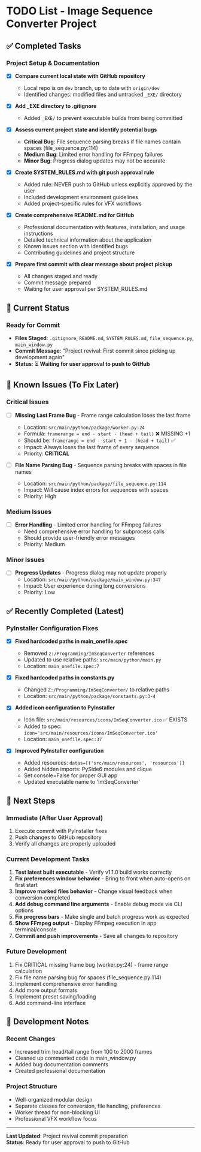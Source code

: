 # TODO List - Image Sequence Converter Project

## ✅ Completed Tasks

### Project Setup & Documentation
- [x] **Compare current local state with GitHub repository**
  - Local repo is on `dev` branch, up to date with `origin/dev`
  - Identified changes: modified files and untracked `_EXE/` directory

- [x] **Add _EXE directory to .gitignore**
  - Added `_EXE/` to prevent executable builds from being committed

- [x] **Assess current project state and identify potential bugs**
  - **Critical Bug**: File sequence parsing breaks if file names contain spaces (file_sequence.py:114)
  - **Medium Bug**: Limited error handling for FFmpeg failures
  - **Minor Bug**: Progress dialog updates may not be accurate

- [x] **Create SYSTEM_RULES.md with git push approval rule**
  - Added rule: NEVER push to GitHub unless explicitly approved by the user
  - Included development environment guidelines
  - Added project-specific rules for VFX workflows

- [x] **Create comprehensive README.md for GitHub**
  - Professional documentation with features, installation, and usage instructions
  - Detailed technical information about the application
  - Known issues section with identified bugs
  - Contributing guidelines and project structure

- [x] **Prepare first commit with clear message about project pickup**
  - All changes staged and ready
  - Commit message prepared
  - Waiting for user approval per SYSTEM_RULES.md

## 🎯 Current Status

### Ready for Commit
- **Files Staged**: `.gitignore`, `README.md`, `SYSTEM_RULES.md`, `file_sequence.py`, `main_window.py`
- **Commit Message**: "Project revival: First commit since picking up development again"
- **Status**: ⏳ **Waiting for user approval to push to GitHub**

## 🐛 Known Issues (To Fix Later)

### Critical Issues
- [ ] **Missing Last Frame Bug** - Frame range calculation loses the last frame
  - Location: `src/main/python/package/worker.py:24`
  - Formula: `framerange = end - start - (head + tail)` ❌ MISSING +1
  - Should be: `framerange = end - start + 1 - (head + tail)` ✅
  - Impact: Always loses the last frame of every sequence
  - Priority: **CRITICAL**

- [ ] **File Name Parsing Bug** - Sequence parsing breaks with spaces in file names
  - Location: `src/main/python/package/file_sequence.py:114`
  - Impact: Will cause index errors for sequences with spaces
  - Priority: High

### Medium Issues
- [ ] **Error Handling** - Limited error handling for FFmpeg failures
  - Need comprehensive error handling for subprocess calls
  - Should provide user-friendly error messages
  - Priority: Medium

### Minor Issues
- [ ] **Progress Updates** - Progress dialog may not update properly
  - Location: `src/main/python/package/main_window.py:347`
  - Impact: User experience during long conversions
  - Priority: Low

## ✅ Recently Completed (Latest)

### PyInstaller Configuration Fixes
- [x] **Fixed hardcoded paths in main_onefile.spec**
  - Removed `z:/Programming/ImSeqConverter` references
  - Updated to use relative paths: `src/main/python/main.py`
  - Location: `main_onefile.spec:7`

- [x] **Fixed hardcoded paths in constants.py**
  - Changed `Z:/Programming/ImSeqConverter/` to relative paths
  - Location: `src/main/python/package/constants.py:3-4`

- [x] **Added icon configuration to PyInstaller**
  - Icon file: `src/main/resources/icons/ImSeqConverter.ico` ✅ EXISTS
  - Added to spec: `icon='src/main/resources/icons/ImSeqConverter.ico'`
  - Location: `main_onefile.spec:37`

- [x] **Improved PyInstaller configuration**
  - Added resources: `datas=[('src/main/resources', 'resources')]`
  - Added hidden imports: PySide6 modules and clique
  - Set console=False for proper GUI app
  - Updated executable name to 'ImSeqConverter'

## 🔄 Next Steps

### Immediate (After User Approval)
1. Execute commit with PyInstaller fixes
2. Push changes to GitHub repository
3. Verify all changes are properly uploaded

### Current Development Tasks
1. **Test latest built executable** - Verify v1.1.0 build works correctly
2. **Fix preferences window behavior** - Bring to front when auto-opens on first start
3. **Improve marked files behavior** - Change visual feedback when conversion completed
4. **Add debug command line arguments** - Enable debug mode via CLI options
5. **Fix progress bars** - Make single and batch progress work as expected
6. **Show FFmpeg output** - Display FFmpeg execution in app terminal/console
7. **Commit and push improvements** - Save all changes to repository

### Future Development
1. Fix CRITICAL missing frame bug (worker.py:24) - frame range calculation
2. Fix file name parsing bug for spaces (file_sequence.py:114)
3. Implement comprehensive error handling
4. Add more output formats
5. Implement preset saving/loading
6. Add command-line interface

## 📝 Development Notes

### Recent Changes
- Increased trim head/tail range from 100 to 2000 frames
- Cleaned up commented code in main_window.py
- Added bug documentation comments
- Created professional documentation

### Project Structure
- Well-organized modular design
- Separate classes for conversion, file handling, preferences
- Worker thread for non-blocking UI
- Professional VFX workflow focus

---

**Last Updated**: Project revival commit preparation  
**Status**: Ready for user approval to push to GitHub
